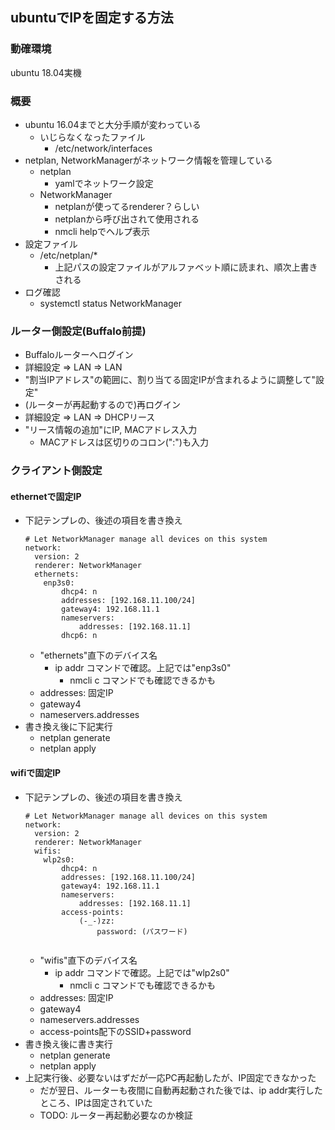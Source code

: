 ## ubuntuでIPを固定する方法

### 動確環境

ubuntu 18.04実機

### 概要

* ubuntu 16.04までと大分手順が変わっている
  * いじらなくなったファイル
    * /etc/network/interfaces
* netplan, NetworkManagerがネットワーク情報を管理している
  * netplan
    * yamlでネットワーク設定
  * NetworkManager
    * netplanが使ってるrenderer？らしい
    * netplanから呼び出されて使用される
    * nmcli helpでヘルプ表示
* 設定ファイル
  * /etc/netplan/*
    * 上記パスの設定ファイルがアルファベット順に読まれ、順次上書きされる
* ログ確認
  * systemctl status NetworkManager

### ルーター側設定(Buffalo前提)

* Buffaloルーターへログイン
* 詳細設定 => LAN => LAN
* "割当IPアドレス"の範囲に、割り当てる固定IPが含まれるように調整して"設定"
* (ルーターが再起動するので)再ログイン
* 詳細設定 => LAN => DHCPリース
* "リース情報の追加"にIP, MACアドレス入力
  * MACアドレスは区切りのコロン(":")も入力

### クライアント側設定

#### ethernetで固定IP

* 下記テンプレの、後述の項目を書き換え
  ```
  # Let NetworkManager manage all devices on this system
  network:
    version: 2
    renderer: NetworkManager
    ethernets:
      enp3s0:
          dhcp4: n
          addresses: [192.168.11.100/24]
          gateway4: 192.168.11.1
          nameservers:
              addresses: [192.168.11.1]
          dhcp6: n
  ```
  * "ethernets"直下のデバイス名
    * ip addr コマンドで確認。上記では"enp3s0"
      * nmcli c コマンドでも確認できるかも
  * addresses: 固定IP
  * gateway4
  * nameservers.addresses
* 書き換え後に下記実行
  * netplan generate
  * netplan apply

#### wifiで固定IP

* 下記テンプレの、後述の項目を書き換え
  ```
  # Let NetworkManager manage all devices on this system
  network:
    version: 2
    renderer: NetworkManager
    wifis:
      wlp2s0:
          dhcp4: n
          addresses: [192.168.11.100/24]
          gateway4: 192.168.11.1
          nameservers:
              addresses: [192.168.11.1]
          access-points:
              (-_-)zz:
                  password: (パスワード)
          
  ```
  * "wifis"直下のデバイス名
    * ip addr コマンドで確認。上記では"wlp2s0"
      * nmcli c コマンドでも確認できるかも
  * addresses: 固定IP
  * gateway4
  * nameservers.addresses
  * access-points配下のSSID+password
* 書き換え後に書き実行
  * netplan generate
  * netplan apply
* 上記実行後、必要ないはずだが一応PC再起動したが、IP固定できなかった
  * だが翌日、ルーターも夜間に自動再起動された後では、ip addr実行したところ、IPは固定されていた
  * TODO: ルーター再起動必要なのか検証